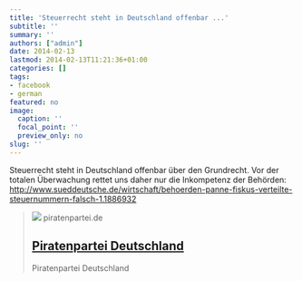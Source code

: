 ```yaml
---
title: 'Steuerrecht steht in Deutschland offenbar ...'
subtitle: ''
summary: ''
authors: ["admin"]
date: 2014-02-13
lastmod: 2014-02-13T11:21:36+01:00
categories: []
tags:
- facebook
- german
featured: no
image:
  caption: ''
  focal_point: ''
  preview_only: no
slug: ''
---
```

Steuerrecht steht in Deutschland offenbar über den Grundrecht. Vor der totalen Überwachung rettet uns daher nur die Inkompetenz der Behörden: http://www.sueddeutsche.de/wirtschaft/behoerden-panne-fiskus-verteilte-steuernummern-falsch-1.1886932
> [![](https://www.piratenpartei.de/wp-content/uploads/2019/05/Piraten.wählen-e1597337827252.jpg)](https://www.piratenpartei.de/2012/02/10/steuer-id)
> piratenpartei.de
> ## [Piratenpartei Deutschland](https://www.piratenpartei.de/2012/02/10/steuer-id)
>
>Piratenpartei Deutschland


